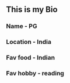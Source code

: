 ## This is my Bio

### Name - PG
### Location - India
### Fav food - Indian
### Fav hobby - reading
